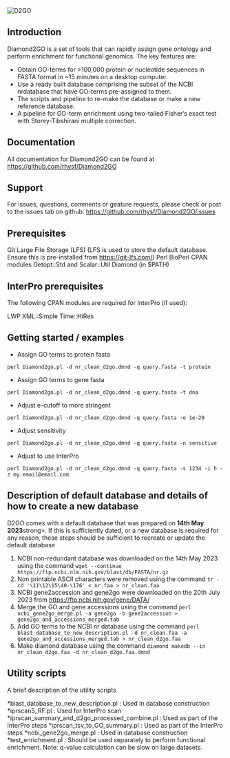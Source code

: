 
![D2GO](https://github.com/rhysf/Diamond2GO/tree/main/resources/logo.jpg)

## Introduction

Diamond2GO is a set of tools that can rapidly assign gene ontology and perform
enrichment for functional genomics. The key features are:

* Obtain GO-terms for >100,000 protein or nucleotide sequences in FASTA format in ~15 minutes on a desktop computer.
* Use a ready built database comprising the subset of the NCBI nrdatabase that have GO-terms pre-assigned to them.
* The scripts and pipeline to re-make the database or make a new reference database.
* A pipeline for GO-term enrichment using two-tailed Fisher’s exact test with Storey-Tibshirani multiple correction.

## Documentation

All documentation for Diamond2GO can be found at https://github.com/rhysf/Diamond2GO

## Support

For issues, questions, comments or geature requests, please check or post to the issues tab on github: https://github.com/rhysf/Diamond2GO/issues


## Prerequisites

Git Large File Storage (LFS) (LFS is used to store the default database. Ensure this is pre-installed from https://git-lfs.com/)
Perl
BioPerl
CPAN modules Getopt::Std and Scalar::Util
Diamond (in $PATH)

## InterPro prerequisites

The following CPAN modules are required for InterPro (if used):

LWP
XML::Simple
Time::HiRes

## Getting started / examples

* Assign GO terms to protein fasta

``perl Diamond2go.pl -d nr_clean_d2go.dmnd -q query.fasta -t protein``

* Assign GO terms to gene fasta 

``perl Diamond2go.pl -d nr_clean_d2go.dmnd -q query.fasta -t dna``

* Adjust e-cutoff to more stringent

``perl Diamond2go.pl -d nr_clean_d2go.dmnd -q query.fasta -e 1e-20``

* Adjust sensitivity

``perl Diamond2go.pl -d nr_clean_d2go.dmnd -q query.fasta -n sensitive``

* Adjust to use InterPro

``perl Diamond2go.pl -d nr_clean_d2go.dmnd -q query.fasta -s 1234 -i h -z my.email@email.com``

## Description of default database and details of how to create a new database

D2GO comes with a default database that was prepared on <strong>14th May 2023</strong>strong>. If this is sufficiently dated, or a new database is required for any reason, these steps should be sufficient to recreate or update the default database

1. NCBI non-redundant database was downloaded on the 14th May 2023 using the command ``wget --continue https://ftp.ncbi.nlm.nih.gov/blast/db/FASTA/nr.gz``
2. Non printable ASCII characters were removed using the command ``tr -cd '\11\12\15\40-\176' < nr.faa > nr_clean.faa``
3. NCBI gene2accession and gene2go were downloaded on the 20th July 2023 from https://ftp.ncbi.nih.gov/gene/DATA/
4. Merge the GO and gene accessions using the command ``perl ncbi_gene2go_merge.pl -a gene2go -b gene2accession > gene2go_and_accessions_merged.tab``
5. Add GO terms to the NCBI nr database using the command ``perl blast_database_to_new_description.pl -d nr_clean.faa -a gene2go_and_accessions_merged.tab > nr_clean_d2go.faa``
6. Make diamond database using the command ``diamond makedb --in nr_clean_d2go.faa -d nr_clean_d2go.faa.dmnd``

## Utility scripts

A brief description of the utility scripts

*blast_database_to_new_description.pl : Used in database construction
*iprscan5_RF.pl : Used for InterPro scan
*iprscan_summary_and_d2go_processed_combine.pl : Used as part of the InterPro steps
*iprscan_tsv_to_GO_summary.pl : Used as part of the InterPro steps
*ncbi_gene2go_merge.pl : Used in database construction
*test_enrichment.pl : Should be used separately to perform functional enrichment. Note: q-value calculation can be slow on large datasets.
